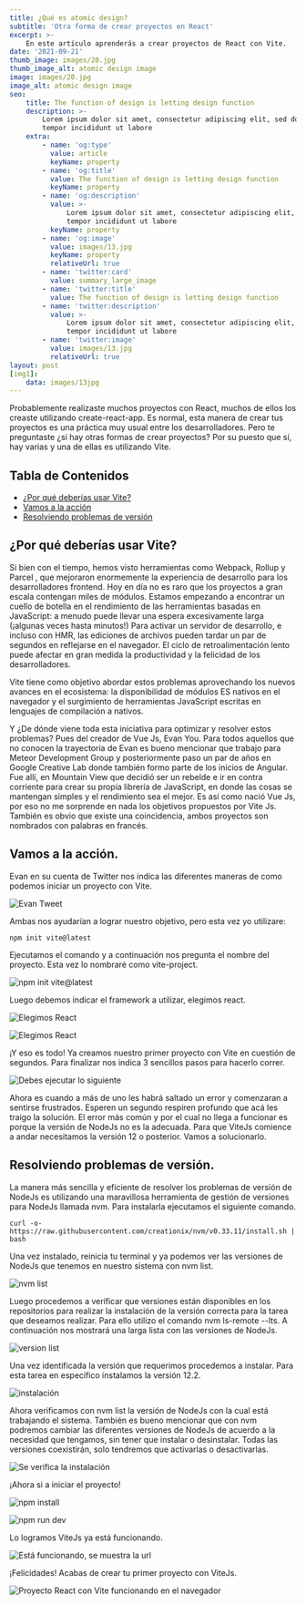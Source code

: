 ```yaml
---
title: ¿Qué es atomic design?
subtitle: 'Otra forma de crear proyectos en React'
excerpt: >-
    En este artículo aprenderás a crear proyectos de React con Vite.
date: '2021-09-21'
thumb_image: images/20.jpg
thumb_image_alt: atomic design image
image: images/20.jpg
image_alt: atomic design image
seo:
    title: The function of design is letting design function
    description: >-
        Lorem ipsum dolor sit amet, consectetur adipiscing elit, sed do eiusmod
        tempor incididunt ut labore
    extra:
        - name: 'og:type'
          value: article
          keyName: property
        - name: 'og:title'
          value: The function of design is letting design function
          keyName: property
        - name: 'og:description'
          value: >-
              Lorem ipsum dolor sit amet, consectetur adipiscing elit, sed do eiusmod
              tempor incididunt ut labore
          keyName: property
        - name: 'og:image'
          value: images/13.jpg
          keyName: property
          relativeUrl: true
        - name: 'twitter:card'
          value: summary_large_image
        - name: 'twitter:title'
          value: The function of design is letting design function
        - name: 'twitter:description'
          value: >-
              Lorem ipsum dolor sit amet, consectetur adipiscing elit, sed do eiusmod
              tempor incididunt ut labore
        - name: 'twitter:image'
          value: images/13.jpg
          relativeUrl: true
layout: post
[img1]:
    data: images/13jpg
---
```


Probablemente realizaste muchos proyectos con React, muchos de ellos los creaste utilizando create-react-app. Es normal, esta manera de crear tus proyectos es una práctica muy usual entre los desarrolladores. Pero te preguntaste ¿si hay otras formas de crear proyectos? Por su puesto que sí, hay varias y una de ellas es utilizando Vite.

## Tabla de Contenidos

-   [¿Por qué deberías usar Vite?](#¿por-qué-deberías-usar-vite)
-   [Vamos a la acción](#vamos-a-la-acción)
-   [Resolviendo problemas de versión](#resolviendo-problemas-de-versión)

## ¿Por qué deberías usar Vite?

Si bien con el tiempo, hemos visto herramientas como Webpack, Rollup y Parcel , que mejoraron enormemente la experiencia de desarrollo para los desarrolladores frontend. Hoy en día no es raro que los proyectos a gran escala contengan miles de módulos. Estamos empezando a encontrar un cuello de botella en el rendimiento de las herramientas basadas en JavaScript: a menudo puede llevar una espera excesivamente larga (¡algunas veces hasta minutos!) Para activar un servidor de desarrollo, e incluso con HMR, las ediciones de archivos pueden tardar un par de segundos en reflejarse en el navegador. El ciclo de retroalimentación lento puede afectar en gran medida la productividad y la felicidad de los desarrolladores.

Vite tiene como objetivo abordar estos problemas aprovechando los nuevos avances en el ecosistema: la disponibilidad de módulos ES nativos en el navegador y el surgimiento de herramientas JavaScript escritas en lenguajes de compilación a nativos.

Y ¿De dónde viene toda esta iniciativa para optimizar y resolver estos problemas? Pues del creador de Vue Js, Evan You. Para todos aquellos que no conocen la trayectoria de Evan es bueno mencionar que trabajo para Meteor Development Group y posteriormente paso un par de años en Google Creative Lab donde también formo parte de los inicios de Angular. Fue allí, en Mountain View que decidió ser un rebelde e ir en contra corriente para crear su propia librería de JavaScript, en donde las cosas se mantengan simples y el rendimiento sea el mejor. Es así como nació Vue Js, por eso no me sorprende en nada los objetivos propuestos por Vite Js. También es obvio que existe una coincidencia, ambos proyectos son nombrados con palabras en francés.

## Vamos a la acción.

Evan en su cuenta de Twitter nos indica las diferentes maneras de como podemos iniciar un proyecto con Vite.

![Evan Tweet](https://i49.servimg.com/u/f49/19/27/49/47/1510.png)

Ambas nos ayudarían a lograr nuestro objetivo, pero esta vez yo utilizare:

```
npm init vite@latest
```

Ejecutamos el comando y a continuación nos pregunta el nombre del proyecto. Esta vez lo nombraré como vite-project.

![npm init vite@latest](https://i49.servimg.com/u/f49/19/27/49/47/16268910.png)

Luego debemos indicar el framework a utilizar, elegimos react.

![Elegimos React](https://i49.servimg.com/u/f49/19/27/49/47/16268911.png)

![Elegimos React](https://i49.servimg.com/u/f49/19/27/49/47/16268912.png)

¡Y eso es todo! Ya creamos nuestro primer proyecto con Vite en cuestión de segundos. Para finalizar nos indica 3 sencillos pasos para hacerlo correr.

![Debes ejecutar lo siguiente](https://i49.servimg.com/u/f49/19/27/49/47/16268913.png)

Ahora es cuando a más de uno les habrá saltado un error y comenzaran a sentirse frustrados. Esperen un segundo respiren profundo que acá les traigo la solución. El error más común y por el cual no llega a funcionar es porque la versión de NodeJs no es la adecuada. Para que ViteJs comience a andar necesitamos la versión 12 o posterior. Vamos a solucionarlo.

## Resolviendo problemas de versión.

La manera más sencilla y eficiente de resolver los problemas de versión de NodeJs es utilizando una maravillosa herramienta de gestión de versiones para NodeJs llamada nvm. Para instalarla ejecutamos el siguiente comando.

```
curl -o- https://raw.githubusercontent.com/creationix/nvm/v0.33.11/install.sh | bash
```

Una vez instalado, reinicia tu terminal y ya podemos ver las versiones de NodeJs que tenemos en nuestro sistema con nvm list.

![nvm list](https://i49.servimg.com/u/f49/19/27/49/47/16268914.png)

Luego procedemos a verificar que versiones están disponibles en los repositorios para realizar la instalación de la versión correcta para la tarea que deseamos realizar. Para ello utilizo el comando nvm ls-remote --lts. A continuación nos mostrará una larga lista con las versiones de NodeJs.

![version list](https://i49.servimg.com/u/f49/19/27/49/47/16268915.png)

Una vez identificada la versión que requerimos procedemos a instalar. Para esta tarea en específico instalamos la versión 12.2.

![instalación](https://i49.servimg.com/u/f49/19/27/49/47/16268916.png)

Ahora verificamos con nvm list la versión de NodeJs con la cual está trabajando el sistema. También es bueno mencionar que con nvm podremos cambiar las diferentes versiones de NodeJs de acuerdo a la necesidad que tengamos, sin tener que instalar o desinstalar. Todas las versiones coexistirán, solo tendremos que activarlas o desactivarlas.

![Se verifica la instalación](https://i49.servimg.com/u/f49/19/27/49/47/16268917.png)

¡Ahora si a iniciar el proyecto!

![npm install](https://i49.servimg.com/u/f49/19/27/49/47/16268918.png)

![npm run dev](https://i49.servimg.com/u/f49/19/27/49/47/16268919.png)

Lo logramos ViteJs ya está funcionando.

![Está funcionando, se muestra la url](https://i49.servimg.com/u/f49/19/27/49/47/16268920.png)

¡Felicidades! Acabas de crear tu primer proyecto con ViteJs.

![Proyecto React con Vite funcionando en el navegador](https://i49.servimg.com/u/f49/19/27/49/47/16268921.png)
